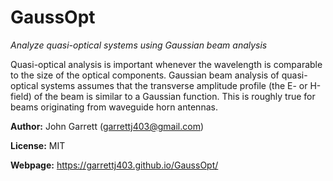 GaussOpt
========

*Analyze quasi-optical systems using Gaussian beam analysis*

Quasi-optical analysis is important whenever the wavelength is comparable to the size of the optical components. Gaussian beam analysis of quasi-optical systems assumes that the transverse amplitude profile (the E- or H-field) of the beam is similar to a Gaussian function. This is roughly true for beams originating from waveguide horn antennas.

**Author:** John Garrett (garrettj403@gmail.com)

**License:** MIT

**Webpage:** https://garrettj403.github.io/GaussOpt/
